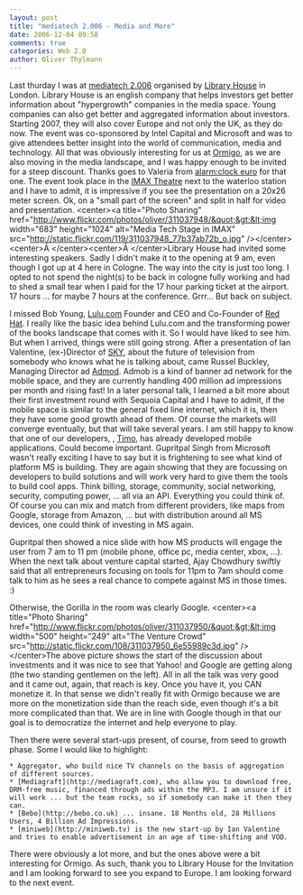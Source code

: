 ```yaml
---
layout: post
title: "mediatech 2.006 - Media and More"
date: 2006-12-04 09:58
comments: true
categories: Web 2.0
author: Oliver Thylmann
---
```








Last thurday I was at [mediatech 2.006](http://www.libraryhouse.net/www/mediatech/index.php) organised by [Library House](http://www.libraryhouse.net/) in London. Library House is an english company that helps investors get better information about &quot;hypergrowth&quot; companies in the media space. Young companies can also get better and aggregated information about investors. Starting 2007, they will also cover Europe and not only the UK, as they do now. The event was co-sponsored by Intel Capital and Microsoft and was to give attendees better insight into the world of communication, media and technology. All that was obviously interesting for us at [Ormigo](https://ormigo.com/), as we are also moving in the media landscape, and I was happy enough to be invited for a steep discount. Thanks goes to Valeria from [alarm:clock euro](http://www.thealarmclock.com/euro/) for that one.
The event took place in the [IMAX Theatre](http://www.bfi.org.uk/incinemas/imax/) next to the waterloo station and I have to admit, it is impressive if you see the presentation on a 20x26 meter screen. Ok, on a &quot;small part of the screen&quot; and split in half for video and presentation.
&lt;center&gt;&lt;a title=&quot;Photo Sharing&quot; href=&quot;http://www.flickr.com/photos/oliver/311037948/&quot;&gt;&lt;img width=&quot;683&quot; height=&quot;1024&quot; alt=&quot;Media Tech Stage in IMAX&quot; src=&quot;http://static.flickr.com/119/311037948_77b37ab72b_o.jpg&quot; /&gt;&lt;/center&gt;&lt;center&gt;Â &lt;/center&gt;&lt;center&gt;Â &lt;/center&gt;Library House had invited some interesting speakers. Sadly I didn't make it to the opening at 9 am, even though I got up at 4 here in Cologne. The way into the city is just too long. I opted to not spend the night(s) to be back in cologne fully working and had to shed a small tear when I paid for the 17 hour parking ticket at the airport. 17 hours ... for maybe 7 hours at the conference. Grrr... But back on subject.

I missed Bob Young, [Lulu.com](http://lulu.com/) Founder and CEO and Co-Founder of [Red Hat](http://redhat.com/). I really like the basic idea behind Lulu.com and the transforming power of the books landscape that comes with it. So I would have liked to see him. But when I arrived, things were still going strong. After a presentation of Ian Valentine, (ex-)Director of [SKY](http://sky.com/), about the future of television from somebody who knows what he is talking about, came Russel Buckley, Managing Director ad [Admod](http://admob.com/). Admob is a kind of banner ad network for the mobile space, and they are currently handling 400 million ad impressions per month and rising fast! In a later personal talk, I learned a bit more about their first investment round with Sequoia Capital and I have to admit, if the mobile space is similar to the general fixed line internet, which it is, then they have some good growth ahead of them. Of course the markets will converge eventually, but that will take several years. I am still happy to know that one of our developers, , [Timo](http://teemow.com/), has already developed mobile applications. Could become important.
Gupritpal Singh from Microsoft wasn't really exciting I have to say but it is frightening to see what kind of platform MS is building. They are again showing that they are focussing on developers to build solutions and will work very hard to give them the tools to build cool apps. Think billing, storage, community, social networking, security, computing power, ... all via an API. Everything you could think of. Of course you can mix and match from different providers, like maps from Google, storage from Amazon, ... but with distribution around all MS devices, one could think of investing in MS again.

Gupritpal then showed a nice slide with how MS products will engage the user from 7 am to 11 pm (mobile phone, office pc, media center, xbox, ...). When the next talk about venture capital started, Ajay Chowdhury swiftly said that all entrepreneurs focusing on tools for 11pm to 7am should come talk to him as he sees a real chance to compete against MS in those times. :)

Otherwise, the Gorilla in the room was clearly Google.
&lt;center&gt;&lt;a title=&quot;Photo Sharing&quot; href=&quot;http://www.flickr.com/photos/oliver/311037950/&quot;&gt;&lt;img width=&quot;500&quot; height=&quot;249&quot; alt=&quot;The Venture Crowd&quot; src=&quot;http://static.flickr.com/108/311037950_6e55989c3d.jpg&quot; /&gt;&lt;/center&gt;The above picture shows the start of the discussion about investments and it was nice to see that Yahoo! and Google are getting along (the two standing gentlemen on the left). All in all the talk was very good and it came out, again, that reach is key. Once you have it, you CAN monetize it. In that sense we didn't really fit with Ormigo because we are more on the monetization side than the reach side, even though it's a bit more complicated than that. We are in line with Google though in that our goal is to democratize the internet and help everyone to play.

Then there were several start-ups present, of course, from seed to growth phase. Some I would like to highlight:

	* Aggregator, who build nice TV channels on the basis of aggregation of different sources.
	* [Mediagraft](http://mediagraft.com), who allow you to download free, DRM-free music, financed through ads within the MP3. I am unsure if it will work ... but the team rocks, so if somebody can make it then they can.
	* [Bebo](http://bebo.co.uk) ... insane. 18 Months old, 28 Millions Users, 4 Billion Ad Impressions.
	* [miniweb](http://miniweb.tv) is the new start-up by Ian Valentine and tries to enable advertisement in an age of time-shifting and VOD.

There were obviously a lot more, and but the ones above were a bit interesting for Ormigo. As such, thank you to Library House for the Invitation and I am looking forward to see you expand to Europe. I am looking forward to the next event.


